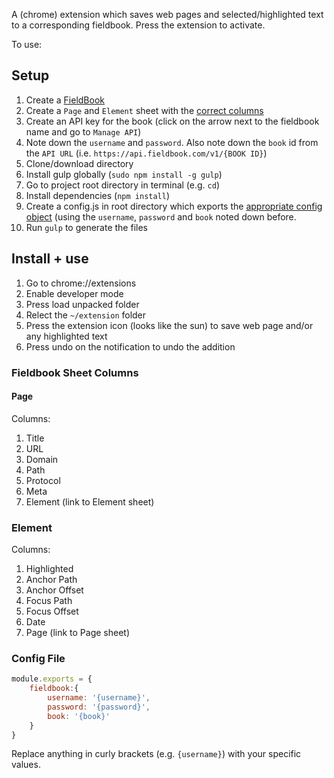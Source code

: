 A (chrome) extension which saves web pages and selected/highlighted text to a corresponding fieldbook. Press the extension to activate.

To use:

Setup
-----

1. Create a [FieldBook](www.fieldbook.com)
2. Create a `Page` and `Element` sheet with the [correct columns](#fieldbook-sheet-columns)
3. Create an API key for the book (click on the arrow next to the fieldbook name and go to `Manage API`)
4. Note down the `username` and `password`. Also note down the `book` id from the `API URL` (i.e. `https://api.fieldbook.com/v1/{BOOK ID}`)
1. Clone/download directory
2. Install gulp globally (`sudo npm install -g gulp`)
4. Go to project root directory in terminal (e.g. `cd`)
3. Install dependencies (`npm install`)
2. Create a config.js in root directory which exports the [appropriate config object](#config-file) (using the `username`, `password` and `book` noted down before.
4. Run `gulp` to generate the files



Install + use
-------------

1. Go to chrome://extensions
2. Enable developer mode
3. Press load unpacked folder
4. Relect the `~/extension` folder
5. Press the extension icon (looks like the sun) to save web page and/or any highlighted text
6. Press undo on the notification to undo the addition


### Fieldbook Sheet Columns

#### Page

Columns:

1. Title
2. URL
3. Domain
4. Path
5. Protocol
6. Meta
7. Element (link to Element sheet)

### Element

Columns:

1. Highlighted
2. Anchor Path
3. Anchor Offset
4. Focus Path
5. Focus Offset
6. Date
7. Page (link to Page sheet)


### Config File

````javascript
module.exports = {
	fieldbook:{
		username: '{username}',
		password: '{password}',
		book: '{book}'
	}
}
````

Replace anything in curly brackets (e.g. `{username}`) with your specific values.
